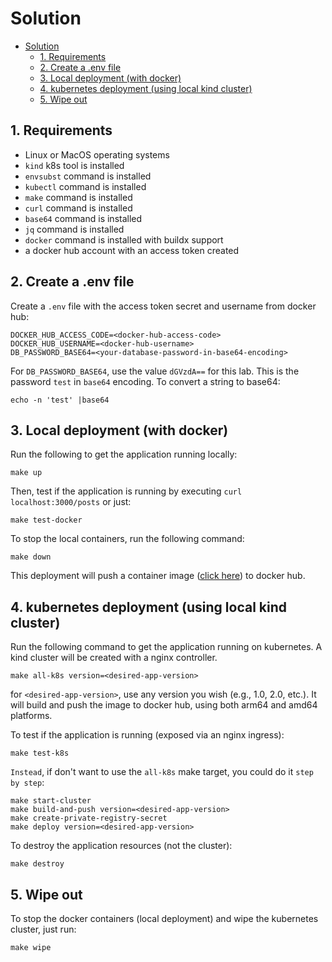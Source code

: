 # Solution

- [Solution](#solution)
  - [1. Requirements](#1-requirements)
  - [2. Create a .env file](#2-create-a-env-file)
  - [3. Local deployment (with docker)](#3-local-deployment-with-docker)
  - [4. kubernetes deployment (using local kind cluster)](#4-kubernetes-deployment-using-local-kind-cluster)
  - [5. Wipe out](#5-wipe-out)


## 1. Requirements

- Linux or MacOS operating systems
- `kind` k8s tool is installed
- `envsubst` command is installed
- `kubectl` command is installed
- `make` command is installed
- `curl` command is installed
- `base64` command is installed
- `jq` command is installed
- `docker` command is installed with buildx support
- a docker hub account with an access token created

## 2. Create a .env file

Create a `.env` file with the access token secret and username from docker hub:

```shell
DOCKER_HUB_ACCESS_CODE=<docker-hub-access-code>
DOCKER_HUB_USERNAME=<docker-hub-username>
DB_PASSWORD_BASE64=<your-database-password-in-base64-encoding>
```

For `DB_PASSWORD_BASE64`, use the value `dGVzdA==` for this lab. This is the password `test` in `base64` encoding. To convert a string to base64:
```shell
echo -n 'test' |base64
```

## 3. Local deployment (with docker)

Run the following to get the application running locally:

```shell
make up
```

Then, test if the application is running by executing `curl localhost:3000/posts` or just:

```shell
make test-docker
```

To stop the local containers, run the following command:

```shell
make down
```

This deployment will push a container image ([click here](https://hub.docker.com/r/rbrayner/life/tags)) to docker hub.

## 4. kubernetes deployment (using local kind cluster)

Run the following command to get the application running on kubernetes. A kind cluster will be created with a nginx controller.

```shell
make all-k8s version=<desired-app-version>
```

for `<desired-app-version>`, use any version you wish (e.g., 1.0, 2.0, etc.). It will build and push the image to docker hub, using both arm64 and amd64 platforms. 

To test if the application is running (exposed via an nginx ingress):

```shell
make test-k8s
```

`Instead`, if don't want to use the `all-k8s` make target, you could do it `step by step`:

```shell
make start-cluster
make build-and-push version=<desired-app-version>
make create-private-registry-secret
make deploy version=<desired-app-version>
```

To destroy the application resources (not the cluster):

```shell
make destroy
```


## 5. Wipe out

To stop the docker containers (local deployment) and wipe the kubernetes cluster, just run:

```shell
make wipe
```


